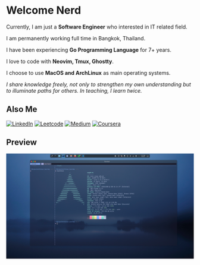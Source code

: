 # Welcome Nerd

Currently, I am just a **Software Engineer** who interested in IT related field.

I am permanently working full time in Bangkok, Thailand.

I have been experiencing **Go Programming Language** for 7+ years.

I love to code with **Neovim, Tmux, Ghostty**.

I choose to use **MacOS and ArchLinux** as main operating systems.

_I share knowledge freely, not only to strengthen my own understanding but to illuminate paths for others. In teaching, I learn twice._

## Also Me

<a href="https://www.linkedin.com/in/nattakit-boonyang">![LinkedIn](https://img.shields.io/badge/LinkedIn-0077B5?style=for-the-badge&logo=linkedin&logoColor=white)</a>
<a href="https://leetcode.com/imkk000">![Leetcode](https://img.shields.io/badge/-LeetCode-FFA116?style=for-the-badge&logo=LeetCode&logoColor=black)</a>
<a href="https://medium.com/@imkk000">![Medium](https://img.shields.io/badge/Medium-12100E?style=for-the-badge&logo=medium&logoColor=white)</a>
<a href="https://www.coursera.org/user/dd6c531a628fd3e53ef42e58458f366d">![Coursera](https://img.shields.io/badge/Coursera-0056D2?style=for-the-badge&logo=Coursera&logoColor=white)</a>

## Preview

![Tmux Screenshot](screenshot/desktop.png)
